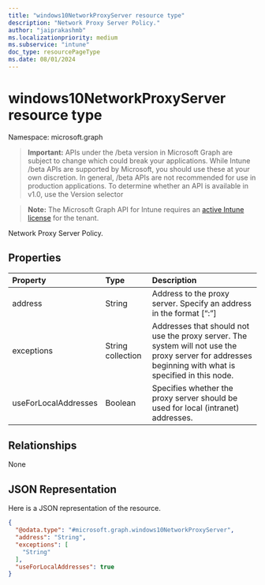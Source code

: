 ```yaml
---
title: "windows10NetworkProxyServer resource type"
description: "Network Proxy Server Policy."
author: "jaiprakashmb"
ms.localizationpriority: medium
ms.subservice: "intune"
doc_type: resourcePageType
ms.date: 08/01/2024
---
```


# windows10NetworkProxyServer resource type

Namespace: microsoft.graph

> **Important:** APIs under the /beta version in Microsoft Graph are subject to change which could break your applications. While Intune /beta APIs are supported by Microsoft, you should use these at your own discretion. In general, /beta APIs are not recommended for use in production applications. To determine whether an API is available in v1.0, use the Version selector

> **Note:** The Microsoft Graph API for Intune requires an [active Intune license](https://go.microsoft.com/fwlink/?linkid=839381) for the tenant.

Network Proxy Server Policy.

## Properties
|Property|Type|Description|
|:---|:---|:---|
|address|String|Address to the proxy server. Specify an address in the format <server>\[“:”<port>\]|
|exceptions|String collection|Addresses that should not use the proxy server. The system will not use the proxy server for addresses beginning with what is specified in this node.|
|useForLocalAddresses|Boolean|Specifies whether the proxy server should be used for local (intranet) addresses.|

## Relationships
None

## JSON Representation
Here is a JSON representation of the resource.
<!-- {
  "blockType": "resource",
  "@odata.type": "microsoft.graph.windows10NetworkProxyServer"
}
-->
``` json
{
  "@odata.type": "#microsoft.graph.windows10NetworkProxyServer",
  "address": "String",
  "exceptions": [
    "String"
  ],
  "useForLocalAddresses": true
}
```